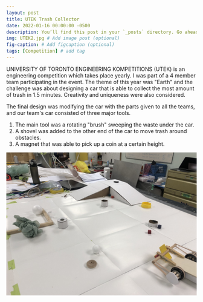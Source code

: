 ```yaml
---
layout: post
title: UTEK Trash Collector
date: 2022-01-16 00:00:00 -0500
description: You’ll find this post in your `_posts` directory. Go ahead and edit it and re-build the site to see your changes. # Add post description (optional)
img: UTEK2.jpg # Add image post (optional)
fig-caption: # Add figcaption (optional)
tags: [Competition] # add tag
---
```


UNIVERSITY OF TORONTO ENGINEERING KOMPETITIONS (UTEK) is an engineering competition which takes place yearly. I was part of a 4 member team participating in the event. The theme of this year was "Earth" and the challenge was about designing a car that is able to collect the most amount of trash in 1.5 minutes. Creativity and uniqueness were also considered. 

The final design was modifying the car with the parts given to all the teams, and our team's car consisted of three major tools.

1. The main tool was a rotating "brush" sweeping the waste under the car. 
2. A shovel was added to the other end of the car to move trash around obstacles. 
3. A magnet that was able to pick up a coin at a certain height. 

![](/assets/img/UTEK1.jpg)

